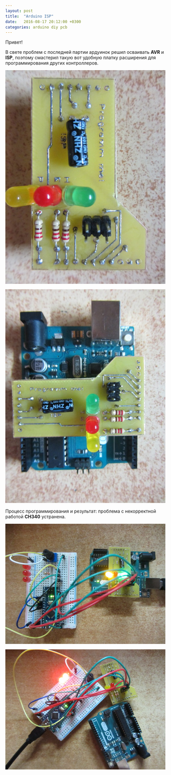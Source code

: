 ```yaml
---
layout: post
title:  "Arduino ISP"
date:   2016-08-17 20:12:00 +0300
categories: arduino diy pcb
---
```

Привет!

В свете проблем с последней партии ардуинок решил осваивать **AVR** и **ISP**, поэтому смастерил такую вот удобную платку расширения для программирования других контроллеров.

![Плата крупным планом](/images/tumblr_inline_oc2d0byaRi1td8cty_5051.jpg)

![Плата на плате](/images/tumblr_inline_oc2d0byaRi1td8cty_5052.jpg)

Процесс программирования и результат: проблема с некорректной работой **CH340** устранена.

![Процесс загрузки](/images/tumblr_inline_oc2d0byaRi1td8cty_5053.jpg)

![Работа скетча](/images/tumblr_inline_oc2d0byaRi1td8cty_5054.jpg)

